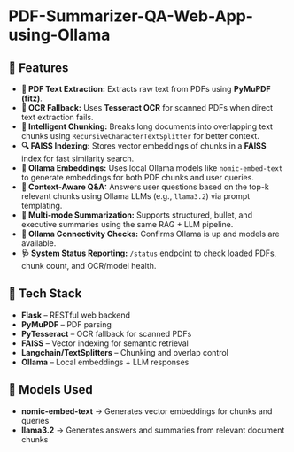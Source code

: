 # PDF-Summarizer-QA-Web-App-using-Ollama

## 📌 Features

- **📄 PDF Text Extraction:** Extracts raw text from PDFs using **PyMuPDF (fitz)**.
- **🧾 OCR Fallback:** Uses **Tesseract OCR** for scanned PDFs when direct text extraction fails.
- **🧠 Intelligent Chunking:** Breaks long documents into overlapping text chunks using `RecursiveCharacterTextSplitter` for better context.
- **🔍 FAISS Indexing:** Stores vector embeddings of chunks in a **FAISS** index for fast similarity search.
- **🧬 Ollama Embeddings:** Uses local Ollama models like `nomic-embed-text` to generate embeddings for both PDF chunks and user queries.
- **💬 Context-Aware Q&A:** Answers user questions based on the top-k relevant chunks using Ollama LLMs (e.g., `llama3.2`) via prompt templating.
- **📑 Multi-mode Summarization:** Supports structured, bullet, and executive summaries using the same RAG + LLM pipeline.
- **📶 Ollama Connectivity Checks:** Confirms Ollama is up and models are available.
- **🩺 System Status Reporting:** `/status` endpoint to check loaded PDFs, chunk count, and OCR/model health.

## 🧪 Tech Stack

- **Flask** – RESTful web backend
- **PyMuPDF** – PDF parsing
- **PyTesseract** – OCR fallback for scanned PDFs
- **FAISS** – Vector indexing for semantic retrieval
- **Langchain/TextSplitters** – Chunking and overlap control
- **Ollama** – Local embeddings + LLM responses

## 🤖 Models Used

- **nomic-embed-text** → Generates vector embeddings for chunks and queries
- **llama3.2** → Generates answers and summaries from relevant document chunks
